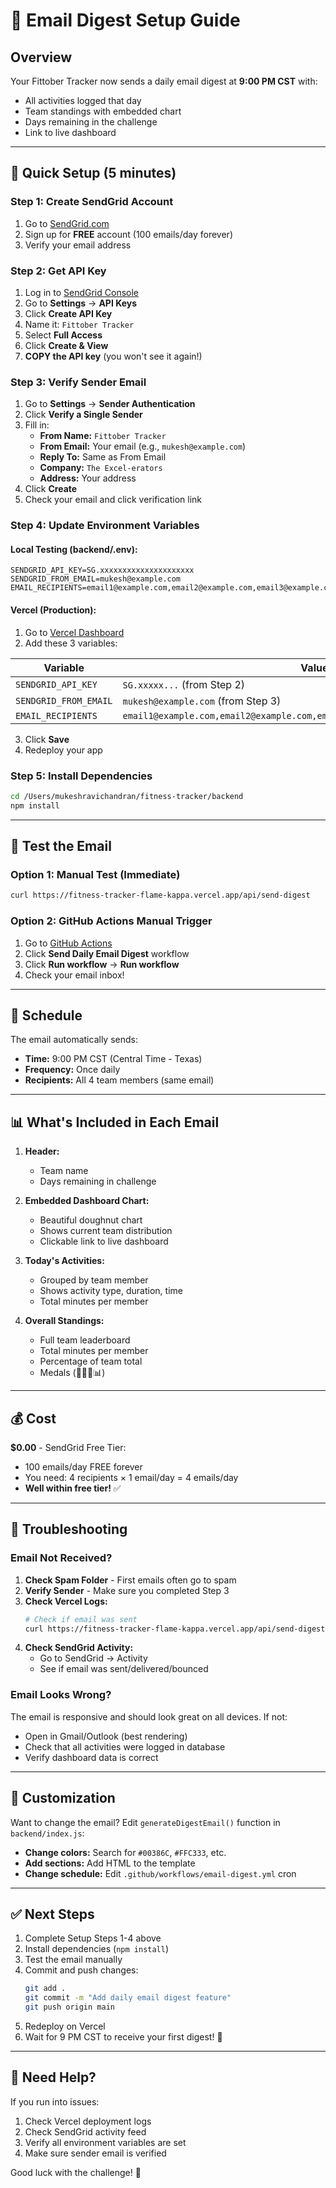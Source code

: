 # 📧 Email Digest Setup Guide

## Overview
Your Fittober Tracker now sends a daily email digest at **9:00 PM CST** with:
- All activities logged that day
- Team standings with embedded chart
- Days remaining in the challenge
- Link to live dashboard

---

## 🚀 Quick Setup (5 minutes)

### Step 1: Create SendGrid Account

1. Go to [SendGrid.com](https://signup.sendgrid.com/)
2. Sign up for **FREE** account (100 emails/day forever)
3. Verify your email address

### Step 2: Get API Key

1. Log in to [SendGrid Console](https://app.sendgrid.com/)
2. Go to **Settings** → **API Keys**
3. Click **Create API Key**
4. Name it: `Fittober Tracker`
5. Select **Full Access**
6. Click **Create & View**
7. **COPY the API key** (you won't see it again!)

### Step 3: Verify Sender Email

1. Go to **Settings** → **Sender Authentication**
2. Click **Verify a Single Sender**
3. Fill in:
   - **From Name:** `Fittober Tracker`
   - **From Email:** Your email (e.g., `mukesh@example.com`)
   - **Reply To:** Same as From Email
   - **Company:** `The Excel-erators`
   - **Address:** Your address
4. Click **Create**
5. Check your email and click verification link

### Step 4: Update Environment Variables

#### Local Testing (backend/.env):
```properties
SENDGRID_API_KEY=SG.xxxxxxxxxxxxxxxxxxxxx
SENDGRID_FROM_EMAIL=mukesh@example.com
EMAIL_RECIPIENTS=email1@example.com,email2@example.com,email3@example.com,email4@example.com
```

#### Vercel (Production):
1. Go to [Vercel Dashboard](https://vercel.com/pushpullleg/fitness-tracker/settings/environment-variables)
2. Add these 3 variables:

| Variable | Value |
|----------|-------|
| `SENDGRID_API_KEY` | `SG.xxxxx...` (from Step 2) |
| `SENDGRID_FROM_EMAIL` | `mukesh@example.com` (from Step 3) |
| `EMAIL_RECIPIENTS` | `email1@example.com,email2@example.com,email3@example.com,email4@example.com` |

3. Click **Save**
4. Redeploy your app

### Step 5: Install Dependencies

```bash
cd /Users/mukeshravichandran/fitness-tracker/backend
npm install
```

---

## 🧪 Test the Email

### Option 1: Manual Test (Immediate)
```bash
curl https://fitness-tracker-flame-kappa.vercel.app/api/send-digest
```

### Option 2: GitHub Actions Manual Trigger
1. Go to [GitHub Actions](https://github.com/pushpullleg/fitness-tracker/actions)
2. Click **Send Daily Email Digest** workflow
3. Click **Run workflow** → **Run workflow**
4. Check your email inbox!

---

## 📅 Schedule

The email automatically sends:
- **Time:** 9:00 PM CST (Central Time - Texas)
- **Frequency:** Once daily
- **Recipients:** All 4 team members (same email)

---

## 📊 What's Included in Each Email

1. **Header:**
   - Team name
   - Days remaining in challenge

2. **Embedded Dashboard Chart:**
   - Beautiful doughnut chart
   - Shows current team distribution
   - Clickable link to live dashboard

3. **Today's Activities:**
   - Grouped by team member
   - Shows activity type, duration, time
   - Total minutes per member

4. **Overall Standings:**
   - Full team leaderboard
   - Total minutes per member
   - Percentage of team total
   - Medals (🥇🥈🥉📊)

---

## 💰 Cost

**$0.00** - SendGrid Free Tier:
- 100 emails/day FREE forever
- You need: 4 recipients × 1 email/day = 4 emails/day
- **Well within free tier!** ✅

---

## 🐛 Troubleshooting

### Email Not Received?

1. **Check Spam Folder** - First emails often go to spam
2. **Verify Sender** - Make sure you completed Step 3
3. **Check Vercel Logs:**
   ```bash
   # Check if email was sent
   curl https://fitness-tracker-flame-kappa.vercel.app/api/send-digest
   ```
4. **Check SendGrid Activity:**
   - Go to SendGrid → Activity
   - See if email was sent/delivered/bounced

### Email Looks Wrong?

The email is responsive and should look great on all devices. If not:
- Open in Gmail/Outlook (best rendering)
- Check that all activities were logged in database
- Verify dashboard data is correct

---

## 🎨 Customization

Want to change the email? Edit `generateDigestEmail()` function in `backend/index.js`:

- **Change colors:** Search for `#00386C`, `#FFC333`, etc.
- **Add sections:** Add HTML to the template
- **Change schedule:** Edit `.github/workflows/email-digest.yml` cron

---

## ✅ Next Steps

1. Complete Setup Steps 1-4 above
2. Install dependencies (`npm install`)
3. Test the email manually
4. Commit and push changes:
   ```bash
   git add .
   git commit -m "Add daily email digest feature"
   git push origin main
   ```
5. Redeploy on Vercel
6. Wait for 9 PM CST to receive your first digest! 🎉

---

## 📧 Need Help?

If you run into issues:
1. Check Vercel deployment logs
2. Check SendGrid activity feed
3. Verify all environment variables are set
4. Make sure sender email is verified

Good luck with the challenge! 💪
